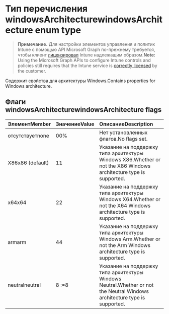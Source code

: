# <a name="windowsarchitecture-enum-type"></a><span data-ttu-id="c6ab0-101">Тип перечисления windowsArchitecture</span><span class="sxs-lookup"><span data-stu-id="c6ab0-101">windowsArchitecture enum type</span></span>

> <span data-ttu-id="c6ab0-102">**Примечание.** Для настройки элементов управления и политик Intune с помощью API Microsoft Graph по-прежнему требуется, чтобы клиент [лицензировал](https://go.microsoft.com/fwlink/?linkid=839381) Intune надлежащим образом.</span><span class="sxs-lookup"><span data-stu-id="c6ab0-102">**Note:** Using the Microsoft Graph APIs to configure Intune controls and policies still requires that the Intune service is [correctly licensed](https://go.microsoft.com/fwlink/?linkid=839381) by the customer.</span></span>

<span data-ttu-id="c6ab0-103">Содержит свойства для архитектуры Windows.</span><span class="sxs-lookup"><span data-stu-id="c6ab0-103">Contains properties for Windows architecture.</span></span>
## <a name="windowsarchitecture-flags"></a><span data-ttu-id="c6ab0-104">Флаги windowsArchitecture</span><span class="sxs-lookup"><span data-stu-id="c6ab0-104">windowsArchitecture flags</span></span>
|<span data-ttu-id="c6ab0-105">Элемент</span><span class="sxs-lookup"><span data-stu-id="c6ab0-105">Member</span></span>|<span data-ttu-id="c6ab0-106">Значение</span><span class="sxs-lookup"><span data-stu-id="c6ab0-106">Value</span></span>|<span data-ttu-id="c6ab0-107">Описание</span><span class="sxs-lookup"><span data-stu-id="c6ab0-107">Description</span></span>|
|:---|:---|:---|
|<span data-ttu-id="c6ab0-108">отсутствует</span><span class="sxs-lookup"><span data-stu-id="c6ab0-108">none</span></span>|<span data-ttu-id="c6ab0-109">0</span><span class="sxs-lookup"><span data-stu-id="c6ab0-109">0%</span></span>|<span data-ttu-id="c6ab0-110">Нет установленных флагов.</span><span class="sxs-lookup"><span data-stu-id="c6ab0-110">No flags set.</span></span>|
|<span data-ttu-id="c6ab0-111">X86</span><span class="sxs-lookup"><span data-stu-id="c6ab0-111">x86 (default)</span></span>|<span data-ttu-id="c6ab0-112">1</span><span class="sxs-lookup"><span data-stu-id="c6ab0-112">1</span></span>|<span data-ttu-id="c6ab0-113">Указание на поддержку типа архитектуры Windows X86.</span><span class="sxs-lookup"><span data-stu-id="c6ab0-113">Whether or not the X86 Windows architecture type is supported.</span></span>|
|<span data-ttu-id="c6ab0-114">x64</span><span class="sxs-lookup"><span data-stu-id="c6ab0-114">x64</span></span>|<span data-ttu-id="c6ab0-115">2</span><span class="sxs-lookup"><span data-stu-id="c6ab0-115">2</span></span>|<span data-ttu-id="c6ab0-116">Указание на поддержку типа архитектуры Windows X64.</span><span class="sxs-lookup"><span data-stu-id="c6ab0-116">Whether or not the X64 Windows architecture type is supported.</span></span>|
|<span data-ttu-id="c6ab0-117">arm</span><span class="sxs-lookup"><span data-stu-id="c6ab0-117">arm</span></span>|<span data-ttu-id="c6ab0-118">4</span><span class="sxs-lookup"><span data-stu-id="c6ab0-118">4</span></span>|<span data-ttu-id="c6ab0-119">Указание на поддержку типа архитектуры Windows Arm.</span><span class="sxs-lookup"><span data-stu-id="c6ab0-119">Whether or not the Arm Windows architecture type is supported.</span></span>|
|<span data-ttu-id="c6ab0-120">neutral</span><span class="sxs-lookup"><span data-stu-id="c6ab0-120">neutral</span></span>|<span data-ttu-id="c6ab0-121">8</span><span class="sxs-lookup"><span data-stu-id="c6ab0-121"> :=8</span></span>|<span data-ttu-id="c6ab0-122">Указание на поддержку типа архитектуры Windows Neutral.</span><span class="sxs-lookup"><span data-stu-id="c6ab0-122">Whether or not the Neutral Windows architecture type is supported.</span></span>|



